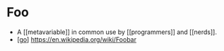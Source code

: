# Foo

- A [[metavariable]] in common use by [[programmers]] and [[nerds]].
- [[go]] https://en.wikipedia.org/wiki/Foobar


[//begin]: # "Autogenerated link references for markdown compatibility"
[go]: go "Go"
[//end]: # "Autogenerated link references"